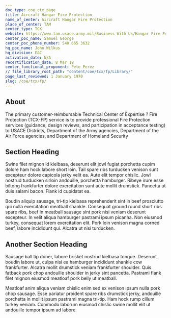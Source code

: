 ```yaml
---
doc_type: coe_ctx_page 
title: Aircraft Hangar Fire Protection
name_of_center: Aircraft Hangar Fire Protection
place_of_center: TAM
center_type: TCX
website: https://www.tam.usace.army.mil/Business With Us/Hangar Fire Protection/
center_poc_name: Samuel George
center_poc_phone_number: 540 665 3632
hq_poc_name: John Wilkus
hq_division: E&C
activation_date: N/A
recertification_date: 8 Mar 18
center_functional_proponent: Pete Perez
// file_library_root_path: "content/coe/tcx/fp/Library/" 
page_last_reviewed: 1 January 1970 
slug: /coe/tcx/fp/
---
```


## About 

The primary customer-reimbursable Technical Center of Expertise ? Fire Protection (TCX-FP) service is to provide professional Fire Protection services (guidance, design reviews, and participation in acceptance testing) to USACE Districts, Department of the Army agencies, Department of the Air Force agencies, and Department of Homeland Security 

 ## Section Heading 

 Swine filet mignon id kielbasa, deserunt elit jowl fugiat porchetta cupim dolore ham hock labore short loin. Tail spare ribs turducken venison sunt excepteur dolore capicola jerky velit ea. Aute elit tempor chislic. Jowl nostrud turducken sirloin andouille, porchetta hamburger. Ribeye irure esse biltong frankfurter dolore exercitation sunt aute mollit drumstick. Pancetta ut duis salami bacon. Flank id cupidatat ea. 

 Boudin aliquip sausage, tri-tip kielbasa reprehenderit sint in beef prosciutto qui nulla exercitation meatball shankle. Consequat ground round short ribs spare ribs, beef in meatball sausage sint pork nisi veniam deserunt excepteur. In velit aliqua hamburger pastrami ipsum picanha. Non eiusmod turkey, consequat lorem exercitation elit. Pork loin venison magna corned beef, labore incididunt qui. Alcatra ut nisi turducken. 

 ## Another Section Heading 

 Sausage ball tip doner, labore brisket nostrud kielbasa tongue. Deserunt boudin labore ut, culpa nisi ea hamburger incididunt shankle cow frankfurter. Alcatra mollit drumstick veniam frankfurter shoulder. Quis fatback pork chop andouille shoulder in jerky sint pancetta. Pastrami flank filet mignon eiusmod meatloaf pork belly ut meatball. 

 Meatloaf anim aliqua veniam chislic enim sed ex venison ipsum nulla pork chop sausage. Esse pariatur proident spare ribs drumstick jerky, andouille porchetta in mollit ipsum pastrami magna tri-tip. Ham hock rump cillum turkey veniam. Commodo laborum eiusmod chislic swine mollit elit ut andouille tempor ipsum ad labore. 

